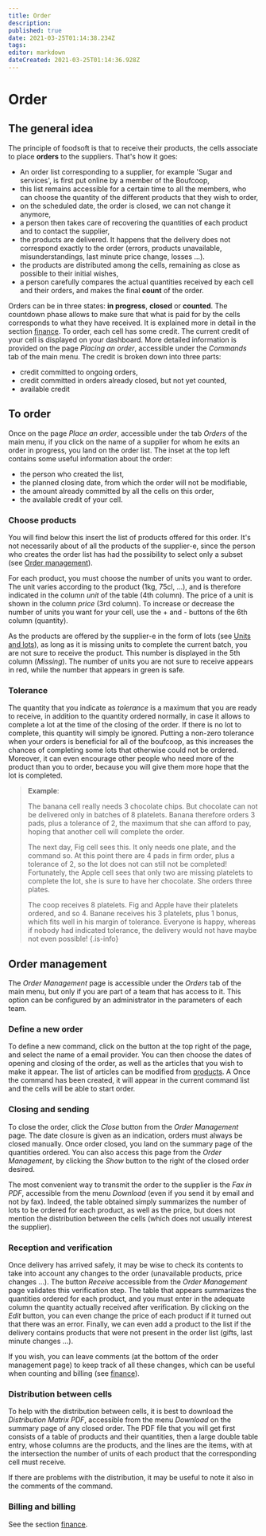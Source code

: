 ```yaml
---
title: Order
description: 
published: true
date: 2021-03-25T01:14:38.234Z
tags: 
editor: markdown
dateCreated: 2021-03-25T01:14:36.928Z
---
```


# Order
## The general idea
The principle of foodsoft is that to receive their products, the cells associate to place **orders** to the suppliers. That's how it goes:
- An order list corresponding to a supplier, for example 'Sugar and services', is first put online by a member of the Boufcoop,
- this list remains accessible for a certain time to all the members, who can choose the quantity of the different products that they wish to order,
- on the scheduled date, the order is closed, we can not change it anymore,
- a person then takes care of recovering the quantities of each product and to contact the supplier,
- the products are delivered. It happens that the delivery does not correspond exactly to the order (errors, products unavailable, misunderstandings, last minute price change, losses ...).
- the products are distributed among the cells, remaining as close as possible to their initial wishes,
- a person carefully compares the actual quantities received by each cell and their orders, and makes the final **count** of the order.

Orders can be in three states: **in progress**, **closed** or **counted**. The countdown phase allows to make sure that what is paid for by the cells corresponds to what they have received. It is explained more in detail in the section [finance](finance). To order, each cell has some credit. The current credit of your cell is displayed on your dashboard. More detailed information is provided on the page *Placing an order*, accessible under the *Commands* tab of the main menu. The credit is broken down into three parts:
- credit committed to ongoing orders,
- credit committed in orders already closed, but not yet counted,
- available credit

## To order
Once on the page *Place an order*, accessible under the tab *Orders* of the main menu, if you click on the name of a supplier for whom he exits an order in progress, you land on the order list. The inset at the top left contains some useful information about the order:
- the person who created the list,
- the planned closing date, from which the order will not be modifiable,
- the amount already committed by all the cells on this order,
- the available credit of your cell.

### Choose products
You will find below this insert the list of products offered for this order. It's not necessarily about of all the products of the supplier-e, since the person who creates the order list has had the possibility to select only a subset (see [Order management](order#management)).

For each product, you must choose the number of units you want to order. The unit varies according to the product (1kg, 75cl, ...), and is therefore indicated in the column *unit* of the table (4th column). The price of a unit is shown in the column *price* (3rd column). To increase or decrease the number of units you want for your cell, use the + and - buttons of the 6th column (quantity).

As the products are offered by the supplier-e in the form of lots (see [Units and lots](products#lots)), as long as it is missing units to complete the current batch, you are not sure to receive the product. This number is displayed in the 5th column (*Missing*). The number of units you are not sure to receive appears in red, while the number that appears in green is safe.

### Tolerance
The quantity that you indicate as *tolerance* is a maximum that you are ready to receive, in addition to the quantity ordered normally, in case it allows to complete a lot at the time of the closing of the order. If there is no lot to complete, this quantity will simply be ignored. Putting a non-zero tolerance when your orders is beneficial for all of the boufcoop, as this increases the chances of completing some lots that otherwise could not be ordered. Moreover, it can even encourage other people who need more of the product than you to order, because you will give them more hope that the lot is completed.

> **Example**:
> 
> The banana cell really needs 3 chocolate chips. But chocolate can not be delivered
> only in batches of 8 platelets. Banana therefore orders 3 pads, plus a tolerance of 2, the maximum
> that she can afford to pay, hoping that another cell will complete the order.
> 
> The next day, Fig cell sees this. It only needs one plate, and the command
> so. At this point there are 4 pads in firm order, plus a tolerance of 2, so the lot does not
> can still not be completed! Fortunately, the Apple cell sees that only two are missing
> platelets to complete the lot, she is sure to have her chocolate. She orders three plates.
> 
> The coop receives 8 platelets. Fig and Apple have their platelets ordered, and so
> 4. Banane receives his 3 platelets, plus 1 bonus, which fits well in his margin of tolerance.
> Everyone is happy, whereas if nobody had indicated tolerance, the delivery would not have
> maybe not even possible!
{.is-info}

## Order management
The *Order Management* page is accessible under the *Orders* tab of the main menu, but only if you are part of a team that has access to it. This option can be configured by an administrator in the parameters of each team.

### Define a new order
To define a new command, click on the button at the top right of the page, and select the name of a email provider. You can then choose the dates of opening and closing of the order, as well as the articles that you wish to make it appear. The list of articles can be modified from [products](products). A Once the command has been created, it will appear in the current command list and the cells will be able to start order.

### Closing and sending
To close the order, click the *Close* button from the *Order Management* page. The date closure is given as an indication, orders must always be closed manually. Once order closed, you land on the summary page of the quantities ordered. You can also access this page from the *Order Management*, by clicking the *Show* button to the right of the closed order desired.

The most convenient way to transmit the order to the supplier is the *Fax in PDF*, accessible from the menu *Download* (even if you send it by email and not by fax). Indeed, the table obtained simply summarizes the number of lots to be ordered for each product, as well as the price, but does not mention the distribution between the cells (which does not usually interest the supplier).

### Reception and verification
Once delivery has arrived safely, it may be wise to check its contents to take into account any changes to the order (unavailable products, price changes ...). The button *Receive* accessible from the *Order Management* page validates this verification step. The table that appears summarizes the quantities ordered for each product, and you must enter in the adequate column the quantity actually received after verification. By clicking on the *Edit* button, you can even change the price of each product if it turned out that there was an error. Finally, we can even add a product to the list if the delivery contains products that were not present in the order list (gifts, last minute changes ...).

If you wish, you can leave comments (at the bottom of the order management page) to keep track of all these changes, which can be useful when counting and billing (see [finance](finance)).

### Distribution between cells
To help with the distribution between cells, it is best to download the *Distribution Matrix PDF*, accessible from the menu *Download* on the summary page of any closed order. The PDF file that you will get first consists of a table of products and their quantities, then a large double table entry, whose columns are the products, and the lines are the items, with at the intersection the number of units of each product that the corresponding cell must receive.

If there are problems with the distribution, it may be useful to note it also in the comments of the command.

### Billing and billing
See the section [finance](finance).